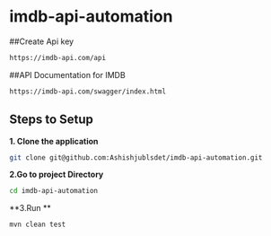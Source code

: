 # imdb-api-automation

##Create Api key
```bash
https://imdb-api.com/api 
```
##API Documentation for IMDB 
```bash
https://imdb-api.com/swagger/index.html
```

## Steps to Setup

**1. Clone the application**
```bash
git clone git@github.com:Ashishjublsdet/imdb-api-automation.git 
```
**2.Go to project Directory**
```bash
cd imdb-api-automation
```
**3.Run **
```bash
mvn clean test
```
